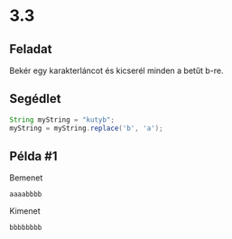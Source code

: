# 3.3

## Feladat
Bekér egy karakterláncot és kicserél minden a betűt b-re.

## Segédlet
```java
String myString = "kutyb";
myString = myString.replace('b', 'a');
```

## Példa #1
Bemenet
```
aaaabbbb
```

Kimenet
```
bbbbbbbb
```